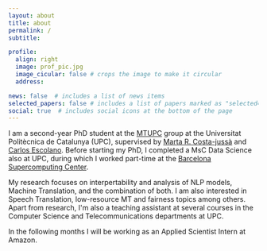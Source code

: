 ```yaml
---
layout: about
title: about
permalink: /
subtitle:

profile:
  align: right
  image: prof_pic.jpg
  image_cicular: false # crops the image to make it circular
  address:

news: false  # includes a list of news items
selected_papers: false # includes a list of papers marked as "selected={true}"
social: true  # includes social icons at the bottom of the page
---
```


I am a second-year PhD student at the [MTUPC](https://mt.cs.upc.edu/) group at the Universitat Politècnica de Catalunya (UPC), supervised by [Marta R. Costa-jussà](https://costa-jussa.com/) and [Carlos Escolano](https://es.linkedin.com/in/carlos-escolano-ba26549a). Before starting my PhD, I completed a MsC Data Science also at UPC, during which I worked part-time at the [Barcelona Supercomputing Center](https://www.bsc.es/).

My research focuses on interpertability and analysis of NLP models, Machine Translation, and the combination of both. I am also interested in Speech Translation, low-resource MT and fairness topics among others. Apart from research, I'm also a teaching assistant at several courses in the Computer Science and Telecommunications departments at UPC.

In the following months I will be working as an Applied Scientist Intern at Amazon.